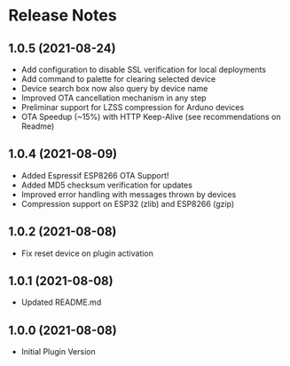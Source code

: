 # Release Notes

## 1.0.5 (2021-08-24)

- Add configuration to disable SSL verification for local deployments
- Add command to palette for clearing selected device
- Device search box now also query by device name
- Improved OTA cancellation mechanism in any step
- Preliminar support for LZSS compression for Arduno devices
- OTA Speedup (~15%) with HTTP Keep-Alive (see recommendations on Readme)

## 1.0.4 (2021-08-09)

- Added Espressif ESP8266 OTA Support!
- Added MD5 checksum verification for updates
- Improved error handling with messages thrown by devices
- Compression support on ESP32 (zlib) and ESP8266 (gzip)

## 1.0.2 (2021-08-08)

- Fix reset device on plugin activation

## 1.0.1 (2021-08-08)

- Updated README.md

## 1.0.0 (2021-08-08)

- Initial Plugin Version